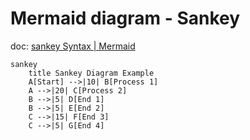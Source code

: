 # Mermaid diagram - Sankey

doc: [sankey Syntax | Mermaid](https://mermaid.js.org/syntax/sankey.html)

```mermaid
sankey
    title Sankey Diagram Example
    A[Start] -->|10| B[Process 1]
    A -->|20| C[Process 2]
    B -->|5| D[End 1]
    B -->|5| E[End 2]
    C -->|15| F[End 3]
    C -->|5| G[End 4]
```
